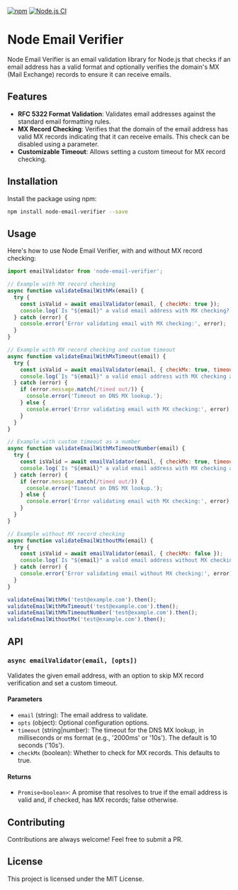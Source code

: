[![npm](https://img.shields.io/npm/dw/node-email-verifier.svg)](https://www.npmjs.com/package/node-email-verifier)
[![Node.js CI](https://github.com/jesselpalmer/node-email-verifier/actions/workflows/nodejs-ci..yml/badge.svg)](https://github.com/jesselpalmer/node-email-verifier/actions/workflows/nodejs-ci..yml)

# Node Email Verifier

Node Email Verifier is an email validation library for Node.js that checks if an
email address has a valid format and optionally verifies the domain's MX
(Mail Exchange) records to ensure it can receive emails.

## Features

- **RFC 5322 Format Validation**: Validates email addresses against the standard
  email formatting rules.
- **MX Record Checking**: Verifies that the domain of the email address has
  valid MX records indicating that it can receive emails. This check can be
  disabled using a parameter.
- **Customizable Timeout**: Allows setting a custom timeout for MX record
  checking.

## Installation

Install the package using npm:

```bash
npm install node-email-verifier --save
```

## Usage

Here's how to use Node Email Verifier, with and without MX record checking:

```javascript
import emailValidator from 'node-email-verifier';

// Example with MX record checking
async function validateEmailWithMx(email) {
  try {
    const isValid = await emailValidator(email, { checkMx: true });
    console.log(`Is "${email}" a valid email address with MX checking?`, isValid);
  } catch (error) {
    console.error('Error validating email with MX checking:', error);
  }
}

// Example with MX record checking and custom timeout
async function validateEmailWithMxTimeout(email) {
  try {
    const isValid = await emailValidator(email, { checkMx: true, timeout: '500ms' });
    console.log(`Is "${email}" a valid email address with MX checking and custom timeout?`, isValid);
  } catch (error) {
    if (error.message.match(/timed out/)) {
      console.error('Timeout on DNS MX lookup.');
    } else {
      console.error('Error validating email with MX checking:', error);
    }
  }
}

// Example with custom timeout as a number
async function validateEmailWithMxTimeoutNumber(email) {
  try {
    const isValid = await emailValidator(email, { checkMx: true, timeout: 500 });
    console.log(`Is "${email}" a valid email address with MX checking and custom timeout?`, isValid);
  } catch (error) {
    if (error.message.match(/timed out/)) {
      console.error('Timeout on DNS MX lookup.');
    } else {
      console.error('Error validating email with MX checking:', error);
    }
  }
}

// Example without MX record checking
async function validateEmailWithoutMx(email) {
  try {
    const isValid = await emailValidator(email, { checkMx: false });
    console.log(`Is "${email}" a valid email address without MX checking?`, isValid);
  } catch (error) {
    console.error('Error validating email without MX checking:', error);
  }
}

validateEmailWithMx('test@example.com').then();
validateEmailWithMxTimeout('test@example.com').then();
validateEmailWithMxTimeoutNumber('test@example.com').then();
validateEmailWithoutMx('test@example.com').then();
```

## API

### ```async emailValidator(email, [opts])```

Validates the given email address, with an option to skip MX record verification
and set a custom timeout.

#### Parameters

- ```email``` (string): The email address to validate.
- ```opts``` (object): Optional configuration options.
- ```timeout``` (string|number): The timeout for the DNS MX lookup, in
  milliseconds or ms format (e.g., '2000ms' or '10s'). The default is 10 seconds
  ('10s').
- ```checkMx``` (boolean): Whether to check for MX records. This defaults to
  true.

#### Returns

- ```Promise<boolean>```: A promise that resolves to true if the email address
is valid and, if checked, has MX records; false otherwise.

## Contributing

Contributions are always welcome! Feel free to submit a PR.

## License

This project is licensed under the MIT License.
